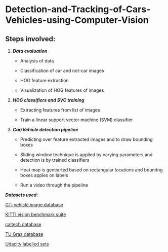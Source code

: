 # Detection-and-Tracking-of-Cars-Vehicles-using-Computer-Vision

## Steps involved:

1. _**Data evaluation**_

    * Analysis of data
 
    * Classification of car and not-car images
 
    * HOG feature extraction
 
    * Visualization of HOG features of images  

2. _**HOG classifiers and SVC training**_

     * Extracting features from list of images
  
     * Train a linear support vector machine (SVM) classifier

3. _**Car/Vehicle detection pipeline**_

     * Predicting over feature extracted images and to draw bounding boxes
  
     * Sliding window technique is applied by varying parameters and detection is by trained classifiers
  
     * Heat map is genearted based on rectangular locations and boundng boxes apples on labels
  
     * Run a video through the pipeline

 _**Datasets used**_:

[GTI vehicle image database](http://www.gti.ssr.upm.es/data/Vehicle_database.html)

[KITTI vision benchmark suite](http://www.cvlibs.net/datasets/kitti/)

[caltech database](http://www.vision.caltech.edu/html-files/archive.html)

[TU Graz database](http://www-old.emt.tugraz.at/~pinz/data/GRAZ_02/)

[Udacity labelled sets](https://github.com/udacity/self-driving-car/tree/master/annotations)

